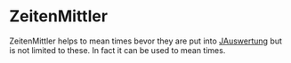 # ZeitenMittler
ZeitenMittler helps to mean times bevor they are put into [JAuswertung](https://github.com/dennisfabri/JAuswertung) but is not limited to these. In fact it can be used to mean times.
